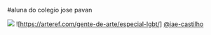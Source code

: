 #aluna do colegio jose pavan

![](https://pt.org.br/wp-content/uploads/2020/05/lgbt-17maio1.jpg)
![https://arteref.com/gente-de-arte/especial-lgbt/]
[@iae-castilho](https:@iae-castilho)